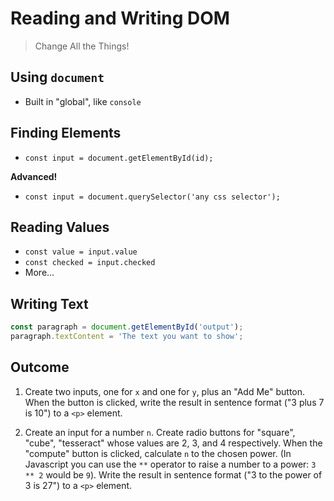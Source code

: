 Reading and Writing DOM
===

> Change All the Things!

## Using `document`

* Built in "global", like `console`

## Finding Elements

* `const input = document.getElementById(id);`

**Advanced!**

* `const input = document.querySelector('any css selector');`
 
## Reading Values

* `const value = input.value`
* `const checked = input.checked`
* More...

## Writing Text

```js
const paragraph = document.getElementById('output');
paragraph.textContent = 'The text you want to show';
```

## Outcome

1. Create two inputs, one for `x` and one for `y`, plus an "Add Me" button. When the button is clicked, write the result in sentence format ("3 plus 7 is 10") to a `<p>` element.

2. Create an input for a number `n`. Create radio buttons for "square", "cube", "tesseract" whose values are 2, 3, and 4 respectively. When the "compute" button is clicked, calculate `n` to the chosen power. (In Javascript you can use the `**` operator to raise a number to a power: `3 ** 2` would be `9`). Write the result in sentence format ("3 to the power of 3 is 27") to a `<p>` element.

